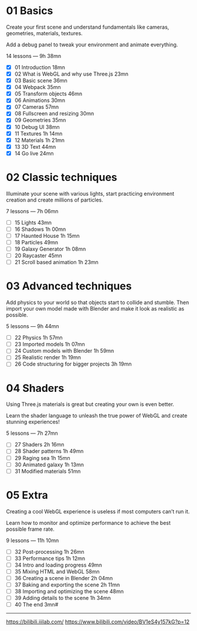 # 01 Basics

Create your first scene and understand fundamentals like cameras, geometries, materials, textures.

Add a debug panel to tweak your environment and animate everything.

14 lessons — 9h 38mn

- [x] 01 Introduction 18mn
- [x] 02 What is WebGL and why use Three.js 23mn
- [x] 03 Basic scene 36mn
- [x] 04 Webpack 35mn
- [x] 05 Transform objects 46mn
- [x] 06 Animations 30mn
- [x] 07 Cameras 57mn
- [x] 08 Fullscreen and resizing 30mn
- [x] 09 Geometries 35mn
- [x] 10 Debug UI 38mn
- [x] 11 Textures 1h 14mn
- [x] 12 Materials 1h 21mn
- [x] 13 3D Text 44mn
- [x] 14 Go live 24mn

# 02 Classic techniques

Illuminate your scene with various lights, start practicing environment creation and create millions of particles.

7 lessons — 7h 06mn

- [ ] 15 Lights 43mn
- [ ] 16 Shadows 1h 00mn
- [ ] 17 Haunted House 1h 15mn
- [ ] 18 Particles 49mn
- [ ] 19 Galaxy Generator 1h 08mn
- [ ] 20 Raycaster 45mn
- [ ] 21 Scroll based animation 1h 23mn

# 03 Advanced techniques

Add physics to your world so that objects start to collide and stumble. Then import your own model made with Blender and make it look as realistic as possible.

5 lessons — 9h 44mn

- [ ] 22 Physics 1h 57mn
- [ ] 23 Imported models 1h 07mn
- [ ] 24 Custom models with Blender 1h 59mn
- [ ] 25 Realistic render 1h 19mn
- [ ] 26 Code structuring for bigger projects 3h 19mn

# 04 Shaders

Using Three.js materials is great but creating your own is even better.

Learn the shader language to unleash the true power of WebGL and create stunning experiences!

5 lessons — 7h 27mn

- [ ] 27 Shaders 2h 16mn
- [ ] 28 Shader patterns 1h 49mn
- [ ] 29 Raging sea 1h 15mn
- [ ] 30 Animated galaxy 1h 13mn
- [ ] 31 Modified materials 51mn

# 05 Extra

Creating a cool WebGL experience is useless if most computers can’t run it.

Learn how to monitor and optimize performance to achieve the best possible frame rate.

9 lessons — 11h 10mn

- [ ] 32 Post-processing 1h 26mn
- [ ] 33 Performance tips 1h 12mn
- [ ] 34 Intro and loading progress 49mn
- [ ] 35 Mixing HTML and WebGL 58mn
- [ ] 36 Creating a scene in Blender 2h 04mn
- [ ] 37 Baking and exporting the scene 2h 11mn
- [ ] 38 Importing and optimizing the scene 48mn
- [ ] 39 Adding details to the scene 1h 34mn
- [ ] 40 The end 3mn#

---

https://bilibili.iiilab.com/
https://www.bilibili.com/video/BV1eS4y157kG?p=12
